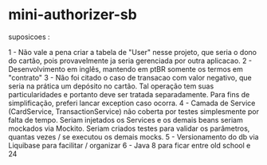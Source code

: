 # mini-authorizer-sb


suposicoes : 

1 - Não vale a pena criar a tabela de "User" nesse projeto, que seria o dono do cartão, pois provavelmente ja seria gerenciada por outra aplicacao.
2 - Desenvolvimento em inglês, mantendo em ptBR somente os termos em "contrato"
3 - Não foi citado o caso de transacao com valor negativo, que seria na prática um depósito no cartão. Tal operação tem suas particularidades e portanto deve ser tratada
separadamente. Para fins de simplificação, preferi lancar exception caso ocorra.
4 - Camada de Service (CardService, TransactionService) não coberta por testes simplesmente por falta de tempo. Seriam injetados os Services e os demais beans seriam mockados 
via Mockito. Seriam criados testes para validar os parâmetros, quantas vezes / se executou os demais mocks.
5 - Versionamento do db via Liquibase para facilitar / organizar
6 - Java 8 para ficar entre old school e 24
